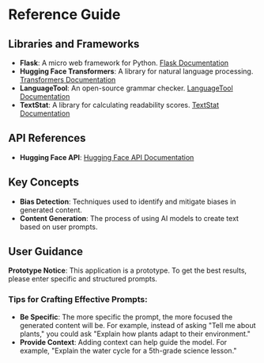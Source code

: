 # Reference Guide

## Libraries and Frameworks
- **Flask**: A micro web framework for Python. [Flask Documentation](https://flask.palletsprojects.com/)
- **Hugging Face Transformers**: A library for natural language processing. [Transformers Documentation](https://huggingface.co/docs/transformers/index)
- **LanguageTool**: An open-source grammar checker. [LanguageTool Documentation](https://languagetool.org/)
- **TextStat**: A library for calculating readability scores. [TextStat Documentation](https://textstat.readthedocs.io/en/stable/)

## API References
- **Hugging Face API**: [Hugging Face API Documentation](https://huggingface.co/docs/api-inference/index)

## Key Concepts
- **Bias Detection**: Techniques used to identify and mitigate biases in generated content.
- **Content Generation**: The process of using AI models to create text based on user prompts.

## User Guidance
**Prototype Notice**: This application is a prototype. To get the best results, please enter specific and structured prompts. 

### Tips for Crafting Effective Prompts:
- **Be Specific**: The more specific the prompt, the more focused the generated content will be. For example, instead of asking "Tell me about plants," you could ask "Explain how plants adapt to their environment."
- **Provide Context**: Adding context can help guide the model. For example, "Explain the water cycle for a 5th-grade science lesson."
